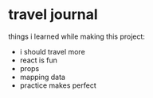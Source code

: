 # travel journal
things i learned while making this project:
- i should travel more
- react is fun
- props
- mapping data
- practice makes perfect